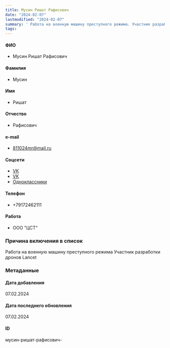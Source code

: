 ```yaml
---
title: Мусин Ришат Рафисович
date: "2024-02-07"
lastmodified: "2024-02-07"
summary: ' Работа на военную машину преступного режима. Участник разработки дронов Lancet'
tags: 
---
```

<!--# pp2-->
<!--## Фигурант-->
<!--### Личные данные-->
#### ФИО
- Мусин Ришат Рафисович
#### Фамилия
- Мусин
#### Имя
- Ришат
#### Отчество
- Рафисович
#### e-mail
- 811024mr@mail.ru
#### Соцсети
- [VK](https://vk.com/id134793601)
- [VK](https://vk.com/musinrr)
- [Одноклассники](https://ok.ru/profile/572466780853)
#### Телефон
- +79172462111
#### Работа
- ООО "ЦСТ"
### Причина включения в список
Работа на военную машину преступного режима
Участник разработки дронов Lancet
### Метаданные
#### Дата добавления
07.02.2024
#### Дата последнего обновления
07.02.2024
#### ID
мусин-ришат-рафисович-
<!--## END;-->
